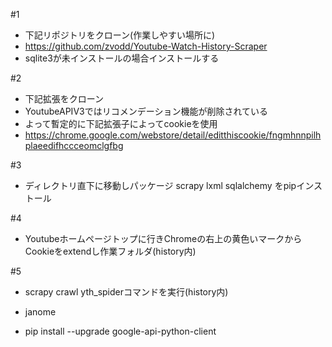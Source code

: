 #1
* 下記リポジトリをクローン(作業しやすい場所に)
 * https://github.com/zvodd/Youtube-Watch-History-Scraper
 * sqlite3が未インストールの場合インストールする

#2
* 下記拡張をクローン
 * YoutubeAPIV3ではリコメンデーション機能が削除されている
 * よって暫定的に下記拡張子によってcookieを使用
 * https://chrome.google.com/webstore/detail/editthiscookie/fngmhnnpilhplaeedifhccceomclgfbg

#3

* ディレクトリ直下に移動しパッケージ scrapy lxml sqlalchemy をpipインストール


#4
* Youtubeホームページトップに行きChromeの右上の黄色いマークからCookieをextendし作業フォルダ(history内)

#5
* scrapy crawl yth_spiderコマンドを実行(history内)


* janome
* pip install --upgrade google-api-python-client 